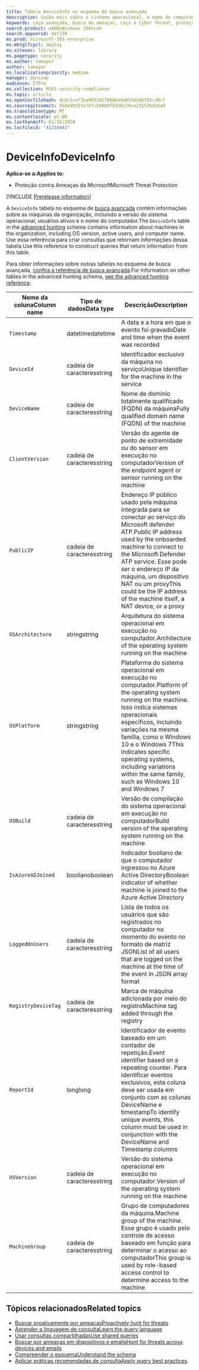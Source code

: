 ```yaml
---
title: Tabela DeviceInfo no esquema de busca avançada
description: Saiba mais sobre o sistema operacional, o nome do computador e outras informações do computador na tabela DeviceInfo do esquema de busca avançada
keywords: caça avançada, busca de ameaças, caça à Cyber Threat, proteção de ameaças da Microsoft, Microsoft 365, MTP, M365, pesquisa, consulta, telemetria, referência de esquema, Kusto, tabela, coluna, tipo de dados, descrição, machineinfo, DeviceInfo, dispositivo, máquina, so, plataforma , os usuários
search.product: eADQiWindows 10XVcnh
search.appverid: met150
ms.prod: microsoft-365-enterprise
ms.mktglfcycl: deploy
ms.sitesec: library
ms.pagetype: security
ms.author: lomayor
author: lomayor
ms.localizationpriority: medium
manager: dansimp
audience: ITPro
ms.collection: M365-security-compliance
ms.topic: article
ms.openlocfilehash: 4c8c5cef3ba99339176086ada055d266f92c30cf
ms.sourcegitcommit: 5b8e9935fe7bfcb96b8f8356119ce23152bd16a9
ms.translationtype: MT
ms.contentlocale: pt-BR
ms.lasthandoff: 01/16/2020
ms.locfileid: "41210443"
---
```

# <a name="deviceinfo"></a><span data-ttu-id="c49f9-104">DeviceInfo</span><span class="sxs-lookup"><span data-stu-id="c49f9-104">DeviceInfo</span></span>

<span data-ttu-id="c49f9-105">**Aplica-se a:**</span><span class="sxs-lookup"><span data-stu-id="c49f9-105">**Applies to:**</span></span>
- <span data-ttu-id="c49f9-106">Proteção contra Ameaças da Microsoft</span><span class="sxs-lookup"><span data-stu-id="c49f9-106">Microsoft Threat Protection</span></span>

[!INCLUDE [Prerelease information](../includes/prerelease.md)]

<span data-ttu-id="c49f9-107">A `DeviceInfo` tabela no esquema de [busca avançada](advanced-hunting-overview.md) contém informações sobre as máquinas da organização, incluindo a versão do sistema operacional, usuários ativos e o nome do computador.</span><span class="sxs-lookup"><span data-stu-id="c49f9-107">The `DeviceInfo` table in the [advanced hunting](advanced-hunting-overview.md) schema contains information about machines in the organization, including OS version, active users, and computer name.</span></span> <span data-ttu-id="c49f9-108">Use essa referência para criar consultas que retornam informações dessa tabela.</span><span class="sxs-lookup"><span data-stu-id="c49f9-108">Use this reference to construct queries that return information from this table.</span></span>

<span data-ttu-id="c49f9-109">Para obter informações sobre outras tabelas no esquema de busca avançada, [confira a referência de busca avançada](advanced-hunting-schema-tables.md).</span><span class="sxs-lookup"><span data-stu-id="c49f9-109">For information on other tables in the advanced hunting schema, [see the advanced hunting reference](advanced-hunting-schema-tables.md).</span></span>

| <span data-ttu-id="c49f9-110">Nome da coluna</span><span class="sxs-lookup"><span data-stu-id="c49f9-110">Column name</span></span> | <span data-ttu-id="c49f9-111">Tipo de dados</span><span class="sxs-lookup"><span data-stu-id="c49f9-111">Data type</span></span> | <span data-ttu-id="c49f9-112">Descrição</span><span class="sxs-lookup"><span data-stu-id="c49f9-112">Description</span></span> |
|-------------|-----------|-------------|
| `Timestamp` | <span data-ttu-id="c49f9-113">datetime</span><span class="sxs-lookup"><span data-stu-id="c49f9-113">datetime</span></span> | <span data-ttu-id="c49f9-114">A data e a hora em que o evento foi gravado</span><span class="sxs-lookup"><span data-stu-id="c49f9-114">Date and time when the event was recorded</span></span> |
| `DeviceId` | <span data-ttu-id="c49f9-115">cadeia de caracteres</span><span class="sxs-lookup"><span data-stu-id="c49f9-115">string</span></span> | <span data-ttu-id="c49f9-116">Identificador exclusivo da máquina no serviço</span><span class="sxs-lookup"><span data-stu-id="c49f9-116">Unique identifier for the machine in the service</span></span> |
| `DeviceName` | <span data-ttu-id="c49f9-117">cadeia de caracteres</span><span class="sxs-lookup"><span data-stu-id="c49f9-117">string</span></span> | <span data-ttu-id="c49f9-118">Nome de domínio totalmente qualificado (FQDN) da máquina</span><span class="sxs-lookup"><span data-stu-id="c49f9-118">Fully qualified domain name (FQDN) of the machine</span></span> |
| `ClientVersion` | <span data-ttu-id="c49f9-119">cadeia de caracteres</span><span class="sxs-lookup"><span data-stu-id="c49f9-119">string</span></span> | <span data-ttu-id="c49f9-120">Versão do agente de ponto de extremidade ou do sensor em execução no computador</span><span class="sxs-lookup"><span data-stu-id="c49f9-120">Version of the endpoint agent or sensor running on the machine</span></span> |
| `PublicIP` | <span data-ttu-id="c49f9-121">cadeia de caracteres</span><span class="sxs-lookup"><span data-stu-id="c49f9-121">string</span></span> | <span data-ttu-id="c49f9-122">Endereço IP público usado pela máquina integrada para se conectar ao serviço do Microsoft defender ATP.</span><span class="sxs-lookup"><span data-stu-id="c49f9-122">Public IP address used by the onboarded machine to connect to the Microsoft Defender ATP service.</span></span> <span data-ttu-id="c49f9-123">Esse pode ser o endereço IP da máquina, um dispositivo NAT ou um proxy</span><span class="sxs-lookup"><span data-stu-id="c49f9-123">This could be the IP address of the machine itself, a NAT device, or a proxy</span></span> |
| `OSArchitecture` | <span data-ttu-id="c49f9-124">string</span><span class="sxs-lookup"><span data-stu-id="c49f9-124">string</span></span> | <span data-ttu-id="c49f9-125">Arquitetura do sistema operacional em execução no computador.</span><span class="sxs-lookup"><span data-stu-id="c49f9-125">Architecture of the operating system running on the machine</span></span> |
| `OSPlatform` | <span data-ttu-id="c49f9-126">string</span><span class="sxs-lookup"><span data-stu-id="c49f9-126">string</span></span> | <span data-ttu-id="c49f9-127">Plataforma do sistema operacional em execução no computador.</span><span class="sxs-lookup"><span data-stu-id="c49f9-127">Platform of the operating system running on the machine.</span></span> <span data-ttu-id="c49f9-128">Isso indica sistemas operacionais específicos, incluindo variações na mesma família, como o Windows 10 e o Windows 7</span><span class="sxs-lookup"><span data-stu-id="c49f9-128">This indicates specific operating systems, including variations within the same family, such as Windows 10 and Windows 7</span></span> |
| `OSBuild` | <span data-ttu-id="c49f9-129">cadeia de caracteres</span><span class="sxs-lookup"><span data-stu-id="c49f9-129">string</span></span> | <span data-ttu-id="c49f9-130">Versão de compilação do sistema operacional em execução no computador</span><span class="sxs-lookup"><span data-stu-id="c49f9-130">Build version of the operating system running on the machine</span></span> |
| `IsAzureADJoined` | <span data-ttu-id="c49f9-131">booliano</span><span class="sxs-lookup"><span data-stu-id="c49f9-131">boolean</span></span> | <span data-ttu-id="c49f9-132">Indicador booliano de que o computador ingressou no Azure Active Directory</span><span class="sxs-lookup"><span data-stu-id="c49f9-132">Boolean indicator of whether machine is joined to the Azure Active Directory</span></span> |
| `LoggedOnUsers` | <span data-ttu-id="c49f9-133">cadeia de caracteres</span><span class="sxs-lookup"><span data-stu-id="c49f9-133">string</span></span> | <span data-ttu-id="c49f9-134">Lista de todos os usuários que são registrados no computador no momento do evento no formato de matriz JSON</span><span class="sxs-lookup"><span data-stu-id="c49f9-134">List of all users that are logged on the machine at the time of the event in JSON array format</span></span> |
| `RegistryDeviceTag` | <span data-ttu-id="c49f9-135">cadeia de caracteres</span><span class="sxs-lookup"><span data-stu-id="c49f9-135">string</span></span> | <span data-ttu-id="c49f9-136">Marca de máquina adicionada por meio do registro</span><span class="sxs-lookup"><span data-stu-id="c49f9-136">Machine tag added through the registry</span></span> |
| `ReportId` | <span data-ttu-id="c49f9-137">long</span><span class="sxs-lookup"><span data-stu-id="c49f9-137">long</span></span> | <span data-ttu-id="c49f9-138">Identificador de evento baseado em um contador de repetição.</span><span class="sxs-lookup"><span data-stu-id="c49f9-138">Event identifier based on a repeating counter.</span></span> <span data-ttu-id="c49f9-139">Para identificar eventos exclusivos, esta coluna deve ser usada em conjunto com as colunas DeviceName e timestamp</span><span class="sxs-lookup"><span data-stu-id="c49f9-139">To identify unique events, this column must be used in conjunction with the DeviceName and Timestamp columns</span></span> |
| `OSVersion` | <span data-ttu-id="c49f9-140">cadeia de caracteres</span><span class="sxs-lookup"><span data-stu-id="c49f9-140">string</span></span> | <span data-ttu-id="c49f9-141">Versão do sistema operacional em execução no computador.</span><span class="sxs-lookup"><span data-stu-id="c49f9-141">Version of the operating system running on the machine</span></span> |
| `MachineGroup` | <span data-ttu-id="c49f9-142">cadeia de caracteres</span><span class="sxs-lookup"><span data-stu-id="c49f9-142">string</span></span> | <span data-ttu-id="c49f9-143">Grupo de computadores da máquina.</span><span class="sxs-lookup"><span data-stu-id="c49f9-143">Machine group of the machine.</span></span> <span data-ttu-id="c49f9-144">Esse grupo é usado pelo controle de acesso baseado em função para determinar o acesso ao computador</span><span class="sxs-lookup"><span data-stu-id="c49f9-144">This group is used by role-based access control to determine access to the machine</span></span> |

## <a name="related-topics"></a><span data-ttu-id="c49f9-145">Tópicos relacionados</span><span class="sxs-lookup"><span data-stu-id="c49f9-145">Related topics</span></span>
- [<span data-ttu-id="c49f9-146">Buscar proativamente por ameaças</span><span class="sxs-lookup"><span data-stu-id="c49f9-146">Proactively hunt for threats</span></span>](advanced-hunting-overview.md)
- [<span data-ttu-id="c49f9-147">Aprender a linguagem de consulta</span><span class="sxs-lookup"><span data-stu-id="c49f9-147">Learn the query language</span></span>](advanced-hunting-query-language.md)
- [<span data-ttu-id="c49f9-148">Usar consultas compartilhadas</span><span class="sxs-lookup"><span data-stu-id="c49f9-148">Use shared queries</span></span>](advanced-hunting-shared-queries.md)
- [<span data-ttu-id="c49f9-149">Buscar por ameaças em dispositivos e emails</span><span class="sxs-lookup"><span data-stu-id="c49f9-149">Hunt for threats across devices and emails</span></span>](advanced-hunting-query-emails-devices.md)
- [<span data-ttu-id="c49f9-150">Compreender o esquema</span><span class="sxs-lookup"><span data-stu-id="c49f9-150">Understand the schema</span></span>](advanced-hunting-schema-tables.md)
- [<span data-ttu-id="c49f9-151">Aplicar práticas recomendadas de consulta</span><span class="sxs-lookup"><span data-stu-id="c49f9-151">Apply query best practices</span></span>](advanced-hunting-best-practices.md)